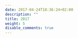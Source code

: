 ```yaml
---
date: 2017-04-24T18:36:24+02:00
description: ""
title: 2017
weight: 5
disable_comments: true
---
```


